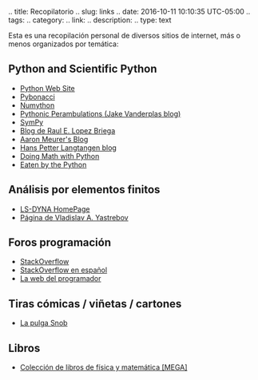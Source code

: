 .. title: Recopilatorio
.. slug: links
.. date: 2016-10-11 10:10:35 UTC-05:00
.. tags: 
.. category: 
.. link: 
.. description: 
.. type: text

Esta es una recopilación personal de diversos sitios de internet, más o menos organizados por temática:

## Python and Scientific Python

* [Python Web Site](https://www.python.org/)
* [Pybonacci](http://pybonacci.org/)
* [Numython](https://numython.github.io/)
* [Pythonic Perambulations (Jake Vanderplas blog)](http://jakevdp.github.io/)
* [SymPy](http://www.sympy.org/en/index.html)
* [Blog de Raul E. Lopez Briega](http://relopezbriega.github.io/)
* [Aaron Meurer's Blog](http://www.asmeurer.com/blog/)
* [Hans Petter Langtangen blog](http://hplgit.github.io/)
* [Doing Math with Python](https://doingmathwithpython.github.io/)
* [Eaten by the Python](http://zulko.github.io/)

## Análisis por elementos finitos

* [LS-DYNA HomePage](http://www.lstc.com/products/ls-dyna)
* [Página de Vladislav A. Yastrebov](http://www.yastrebov.fr/)

## Foros programación

* [StackOverflow](http://stackoverflow.com/)
* [StackOverflow en español](http://es.stackoverflow.com/)
* [La web del programador](http://www.lawebdelprogramador.com/)


## Tiras cómicas / viñetas / cartones

* [La pulga Snob](http://www.lapulgasnob.com/)

## Libros 

* [Colección de libros de física y matemática [MEGA]](https://mega.nz/#F!O1twhbQK!zPVkDumNVmi-qjngZV9LGw)

